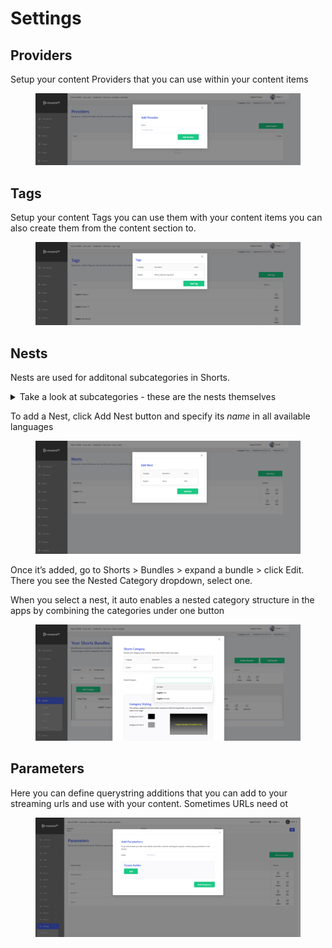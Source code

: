 # Settings

## Providers

Setup your content Providers that you can use within your content items

<figure><img src="../../.gitbook/assets/Без имени (158).png" alt=""><figcaption></figcaption></figure>

## Tags

Setup your content Tags you can use them with your content items you can also create them from the content section to.

<figure><img src="../../.gitbook/assets/Без имени (159).png" alt=""><figcaption></figcaption></figure>

## Nests

Nests are used for additonal subcategories in Shorts.

<details>

<summary>Take a look at subcategories - these are the nests themselves</summary>

![](<../../.gitbook/assets/Без имени (5).jpeg>)

</details>

To add a Nest, click Add Nest button and specify its _name_ in all available languages

<figure><img src="../../.gitbook/assets/Без имени (160).png" alt=""><figcaption></figcaption></figure>

Once it’s added, go to Shorts > Bundles > expand a bundle > click Edit. There you see the Nested Category dropdown, select one.

When you select a nest, it auto enables a nested category structure in the apps by combining the categories under one button

<figure><img src="../../.gitbook/assets/Без имени (161).png" alt=""><figcaption></figcaption></figure>

## Parameters

Here you can define querystring additions that you can add to your streaming urls and use with your content. Sometimes URLs need ot

<figure><img src="../../.gitbook/assets/image (5).png" alt=""><figcaption></figcaption></figure>

